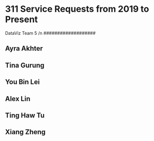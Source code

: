 # 311 Service Requests from 2019 to Present
 DataViz Team 5 /n
###################
 
 Ayra Akhter 
  --------------
 Tina Gurung  
  --------------
 You Bin Lei
  --------------
 Alex Lin  
  --------------
 Ting Haw Tu  
  --------------
 Xiang Zheng      
  --------------
